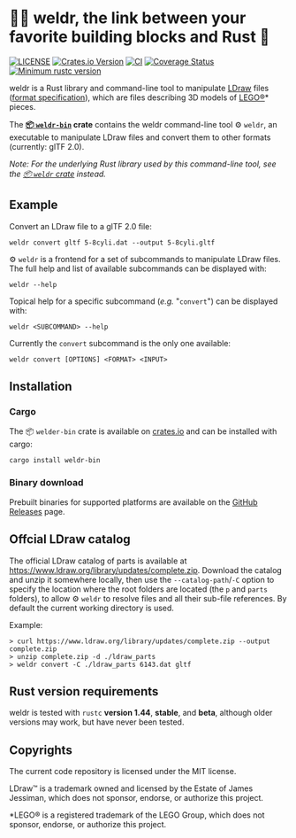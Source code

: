 # 👨‍🏭 weldr, the link between your favorite building blocks and Rust 🧱

[![LICENSE](https://img.shields.io/badge/license-MIT-blue.svg)](LICENSE)
[![Crates.io Version](https://img.shields.io/crates/v/weldr-bin.svg)](https://crates.io/crates/weldr-bin)
[![CI](https://github.com/djeedai/weldr/workflows/CI/badge.svg?branch=main)](https://github.com/djeedai/weldr/actions?query=workflow%3ACI)
[![Coverage Status](https://coveralls.io/repos/github/djeedai/weldr/badge.svg?branch=main)](https://coveralls.io/github/djeedai/weldr?branch=main)
[![Minimum rustc version](https://img.shields.io/badge/rustc-1.44.0+-lightgray.svg)](#rust-version-requirements)

weldr is a Rust library and command-line tool to manipulate [LDraw](https://www.ldraw.org/) files ([format specification](https://www.ldraw.org/article/218.html)), which are files describing 3D models of [LEGO®](http://www.lego.com)* pieces.

The **[📦 `weldr-bin`](https://crates.io/crates/weldr-bin) crate** contains the weldr command-line tool ⚙ `weldr`, an executable to manipulate LDraw files and convert them to other formats (currently: glTF 2.0).

_Note: For the underlying Rust library used by this command-line tool, see the [📦 `weldr` crate](https://crates.io/crates/weldr) instead._

## Example

Convert an LDraw file to a glTF 2.0 file:

```shell
weldr convert gltf 5-8cyli.dat --output 5-8cyli.gltf
```

⚙ `weldr` is a frontend for a set of subcommands to manipulate LDraw files. The full help and list of available subcommands can be displayed with:

```shell
weldr --help
```

Topical help for a specific subcommand (_e.g._ "`convert`") can be displayed with:

```shell
weldr <SUBCOMMAND> --help
```

Currently the `convert` subcommand is the only one available:

```shell
weldr convert [OPTIONS] <FORMAT> <INPUT>
```

## Installation

### Cargo

The 📦 `welder-bin` crate is available on [crates.io](https://crates.io/crates/weldr-bin) and can be installed with cargo:

```shell
cargo install weldr-bin
```

### Binary download

Prebuilt binaries for supported platforms are available on the [GitHub Releases](https://github.com/djeedai/weldr/releases) page.

## Offcial LDraw catalog

The official LDraw catalog of parts is available at <https://www.ldraw.org/library/updates/complete.zip>. Download the catalog and unzip it somewhere locally, then use the `--catalog-path`/`-C` option to specify the location where the root folders are located (the `p` and `parts` folders), to allow ⚙ `weldr` to resolve files and all their sub-file references. By default the current working directory is used.

Example:

```shell
> curl https://www.ldraw.org/library/updates/complete.zip --output complete.zip
> unzip complete.zip -d ./ldraw_parts
> weldr convert -C ./ldraw_parts 6143.dat gltf
```

## Rust version requirements

weldr is tested with `rustc` **version 1.44**, **stable**, and **beta**, although older versions may work, but have never been tested.

## Copyrights

The current code repository is licensed under the MIT license.

LDraw™ is a trademark owned and licensed by the Estate of James Jessiman, which does not sponsor, endorse, or authorize this project.

*LEGO® is a registered trademark of the LEGO Group, which does not sponsor, endorse, or authorize this project.
